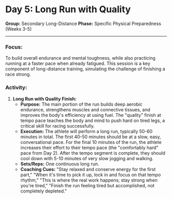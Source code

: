 # Day 5: Long Run with Quality

**Group:** Secondary Long-Distance
**Phase:** Specific Physical Preparedness (Weeks 3-5)

---

### Focus:
To build overall endurance and mental toughness, while also practicing running at a faster pace when already fatigued. This session is a key component of long-distance training, simulating the challenge of finishing a race strong.

### Activity:

1.  **Long Run with Quality Finish:**
    *   **Purpose:** The main portion of the run builds deep aerobic endurance, strengthens muscles and connective tissues, and improves the body's efficiency at using fuel. The "quality" finish at tempo pace teaches the body and mind to push hard on tired legs, a critical skill for racing successfully.
    *   **Execution:** The athlete will perform a long run, typically 50-60 minutes in total. The first 40-50 minutes should be at a slow, easy, conversational pace. For the final 10 minutes of the run, the athlete increases their effort to their tempo pace (the "comfortably hard" pace from Day 2). After the tempo segment is complete, they should cool down with 5-10 minutes of very slow jogging and walking.
    *   **Sets/Reps:** One continuous long run.
    *   **Coaching Cues:** "Stay relaxed and conserve energy for the first part," "When it's time to pick it up, lock in and focus on that tempo rhythm," "This is where the real work happens; stay strong when you're tired," "Finish the run feeling tired but accomplished, not completely depleted."
